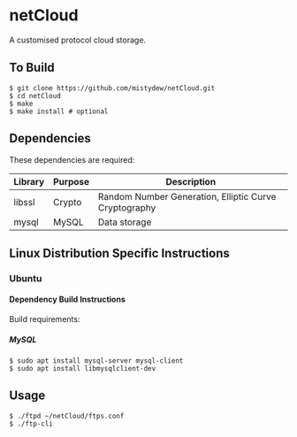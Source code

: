 # netCloud

A customised protocol cloud storage.

## To Build

```
$ git clone https://github.com/mistydew/netCloud.git
$ cd netCloud
$ make
$ make install # optional
```

## Dependencies

These dependencies are required:

Library| Purpose | Description
-------|---------|-------------
libssl | Crypto  | Random Number Generation, Elliptic Curve Cryptography
mysql  | MySQL   | Data storage

## Linux Distribution Specific Instructions

### Ubuntu

#### Dependency Build Instructions

Build requirements:

##### MySQL

```
$ sudo apt install mysql-server mysql-client
$ sudo apt install libmysqlclient-dev
```

## Usage

```
$ ./ftpd ~/netCloud/ftps.conf
$ ./ftp-cli
```
